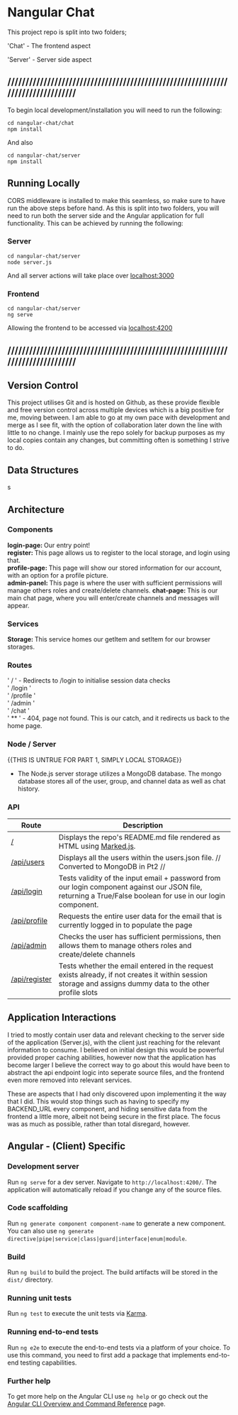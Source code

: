 # Nangular Chat
This project repo is split into two folders;

'Chat' - The frontend aspect

'Server' - Server side aspect

## ////////////////////////////////////////////////////////////////////////////////

To begin local development/installation you will need to run the following:
```console
cd nangular-chat/chat
npm install
```
And also
```console
cd nangular-chat/server
npm install
```

## Running Locally
CORS middleware is installed to make this seamless, so make sure to have run the above steps before hand. As this is split into two folders, you will need to run both the server side and the Angular application for full functionality. This can be achieved by running the following:
### Server
```console
cd nangular-chat/server
node server.js
```
And all server actions will take place over [localhost:3000](localhost:3000)

### Frontend
```console
cd nangular-chat/server
ng serve
```
Allowing the frontend to be accessed via [localhost:4200](localhost:4200)

## ////////////////////////////////////////////////////////////////////////////////

## Version Control
This project utilises Git and is hosted on Github, as these provide flexible and free version control across multiple devices which is a big positive for me, moving between. I am able to go at my own pace with development and merge as I see fit, with the option of collaboration later down the line with little to no change. I mainly use the repo solely for backup purposes as my local copies contain any changes, but committing often is something I strive to do.

## Data Structures
s
## Architecture
### Components
<b>login-page: </b>Our entry point!<br>
<b>register: </b>This page allows us to register to the local storage, and login using that.<br>
<b>profile-page: </b>This page will show our stored information for our account, with an option for a profile picture.<br>
<b>admin-panel: </b>This page is where the user with sufficient permissions will manage others roles and create/delete channels.
<b>chat-page: </b>This is our main chat page, where you will enter/create channels and messages will appear.
### Services
<b>Storage: </b>This service homes our getItem and setItem for our browser storages.<br>
### Routes
' / ' - Redirects to /login to initialise session data checks<br>
' /login '<br>
' /profile '<br>
' /admin '<br>
' /chat '<br>
' ** ' - 404, page not found. This is our catch, and it redirects us back to the home page.

### Node / Server
{{THIS IS UNTRUE FOR PART 1, SIMPLY LOCAL STORAGE}}
- The Node.js server storage utilizes a MongoDB database. The mongo database stores all of the user, group, and channel data as well as chat history.

### API
| Route  | Description |
| ------------- | ------------- |
| [/](http://localhost:3000/api) | Displays the repo's README.md file rendered as HTML using [Marked.js](https://www.npmjs.com/package/marked). |
| [/api/users](http://localhost:3000/api/users) | Displays all the users within the users.json file. // Converted to MongoDB in Pt2 // |
| [/api/login](http://localhost:3000/api/login) | Tests validity of the input email + password from our login component against our JSON file, returning a True/False boolean for use in our login component. |
[/api/profile](http://localhost:3000/api/profile) | Requests the entire user data for the email that is currently logged in to populate the page |
[/api/admin](http://localhost:3000/api/admin) | Checks the user has sufficient permissions, then allows them to manage others roles and create/delete channels |
[/api/register](http://localhost:3000/api/register) | Tests whether the email entered in the request exists already, if not creates it within session storage and assigns dummy data to the other profile slots |
## Application Interactions
I tried to mostly contain user data and relevant checking to the server side of the application (Server.js), with the client just reaching for the relevant information to consume. I believed on initial design this would be powerful provided proper caching abilities, however now that the application has become larger I believe the correct way to go about this would have been to abstract the api endpoint logic into seperate source files, and the frontend even more removed into relevant services. 

These are aspects that I had only discovered upon implementing it the way that I did. This would stop things such as having to specify my BACKEND_URL every component, and hiding sensitive data from the frontend a little more, albeit not being secure in the first place. The focus was as much as possible, rather than total disregard, however.

## Angular - (Client) Specific
### Development server
Run `ng serve` for a dev server. Navigate to `http://localhost:4200/`. The application will automatically reload if you change any of the source files.

### Code scaffolding
Run `ng generate component component-name` to generate a new component. You can also use `ng generate directive|pipe|service|class|guard|interface|enum|module`.

### Build
Run `ng build` to build the project. The build artifacts will be stored in the `dist/` directory.

### Running unit tests
Run `ng test` to execute the unit tests via [Karma](https://karma-runner.github.io).

### Running end-to-end tests
Run `ng e2e` to execute the end-to-end tests via a platform of your choice. To use this command, you need to first add a package that implements end-to-end testing capabilities.

### Further help
To get more help on the Angular CLI use `ng help` or go check out the [Angular CLI Overview and Command Reference](https://angular.io/cli) page.
